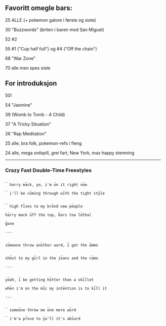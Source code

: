 
## Favoritt omegle bars:

25 ALLE (+ pokemon galore i første og siste)

30 "Buzzwords" (briten i baren med San Miguel)

52 #2

55 #1 ("Cup half full") og #4 ("Off the chain")

68 "War Zone"

70  alle men spes siste


## For introduksjon

50!

54 "Jasmine"

39 (Womb to Tomb - A Child)

37 "A Tricky Situation"

26 "Rap Meditation"

25 alle, bra folk, pokemon-refs i fleng

24 alle, mega ordspill, grei fart, New York, max happy stemning

___

### Crazy Fast Double-Time Freestyles

```
_ 		 _			  _			   _
  harry mack, yo, i'm on it right now
_		   _              _               _
  i'll be coming through with the tight style

_       _            _        _
  high fives to my brand new people
 _         _            _         _
harry mack off the top, bars too lethal
_
gone

---

 _              _           _         _
someone throw another word, i got the ammo

  _          _           _             _
shout to my girl in the jeans and the camo

---

 _	  _           	_			   _
yeah, i be getting hotter than a skillet
  _              _        _             _
when i'm on the mic my intention is to kill it

---

_     _            _         _
  someone throw me one more word
_        _       _            _ 
  i'm'a prove to ya'll it's absurd



``` 

